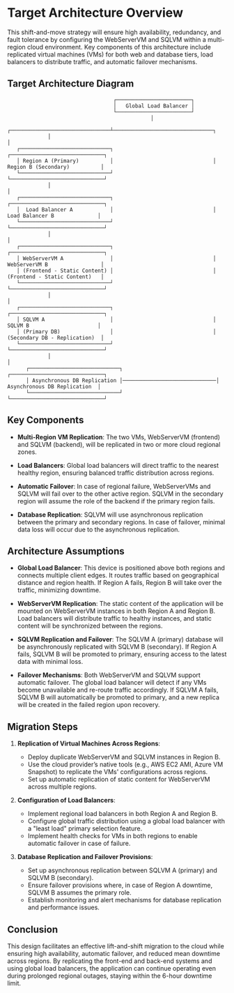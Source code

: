 
# Target Architecture Overview

This shift-and-move strategy will ensure high availability, redundancy, and fault tolerance by configuring the WebServerVM and SQLVM within a multi-region cloud environment. Key components of this architecture include replicated virtual machines (VMs) for both web and database tiers, load balancers to distribute traffic, and automatic failover mechanisms.

## Target Architecture Diagram

```
                                  ┌────────────────────────┐
                                  │   Global Load Balancer │
                                  └────────────────────────┘
                                              │
             ┌────────────────────────────────┴────────────────────────────────┐
             │                                                                 │
   ┌─────────────────────────────┐                                ┌──────────────────────────────┐
   │ Region A (Primary)          │                                │ Region B (Secondary)          │
   └─────────────────────────────┘                                └──────────────────────────────┘
             │                                                                 │
   ┌─────────────────────────────┐                                ┌──────────────────────────────┐
   │  Load Balancer A            │                                │  Load Balancer B              │
   └─────────────────────────────┘                                └──────────────────────────────┘
             │                                                                 │
   ┌─────────────────────────────┐                                ┌──────────────────────────────┐
   │ WebServerVM A               │                                │ WebServerVM B                 │
   │ (Frontend - Static Content) │                                │ (Frontend - Static Content)   │
   └─────────────────────────────┘                                └──────────────────────────────┘
             │                                                                 │
   ┌─────────────────────────────┐                                ┌──────────────────────────────┐
   │ SQLVM A                     │                                │ SQLVM B                      │
   │ (Primary DB)                │                                │ (Secondary DB - Replication)  │
   └─────────────────────────────┘                                └──────────────────────────────┘
             │                                                                 │
      ┌─────────────────────────────┐                              ┌──────────────────────────────┐
      │ Asynchronous DB Replication │──────────────────────────────│ Asynchronous DB Replication  │
      └─────────────────────────────┘                              └──────────────────────────────┘
```

## Key Components

- **Multi-Region VM Replication**: The two VMs, WebServerVM (frontend) and SQLVM (backend), will be replicated in two or more cloud regional zones.

- **Load Balancers**: Global load balancers will direct traffic to the nearest healthy region, ensuring balanced traffic distribution across regions.

- **Automatic Failover**: In case of regional failure, WebServerVMs and SQLVM will fail over to the other active region. SQLVM in the secondary region will assume the role of the backend if the primary region fails.

- **Database Replication**: SQLVM will use asynchronous replication between the primary and secondary regions. In case of failover, minimal data loss will occur due to the asynchronous replication.

## Architecture Assumptions

- **Global Load Balancer**: This device is positioned above both regions and connects multiple client edges. It routes traffic based on geographical distance and region health. If Region A fails, Region B will take over the traffic, minimizing downtime.

- **WebServerVM Replication**: The static content of the application will be mounted on WebServerVM instances in both Region A and Region B. Load balancers will distribute traffic to healthy instances, and static content will be synchronized between the regions.

- **SQLVM Replication and Failover**: The SQLVM A (primary) database will be asynchronously replicated with SQLVM B (secondary). If Region A fails, SQLVM B will be promoted to primary, ensuring access to the latest data with minimal loss.

- **Failover Mechanisms**: Both WebServerVM and SQLVM support automatic failover. The global load balancer will detect if any VMs become unavailable and re-route traffic accordingly. If SQLVM A fails, SQLVM B will automatically be promoted to primary, and a new replica will be created in the failed region upon recovery.

## Migration Steps

1. **Replication of Virtual Machines Across Regions**:
   - Deploy duplicate WebServerVM and SQLVM instances in Region B.
   - Use the cloud provider’s native tools (e.g., AWS EC2 AMI, Azure VM Snapshot) to replicate the VMs' configurations across regions.
   - Set up automatic replication of static content for WebServerVM across multiple regions.

2. **Configuration of Load Balancers**:
   - Implement regional load balancers in both Region A and Region B.
   - Configure global traffic distribution using a global load balancer with a "least load" primary selection feature.
   - Implement health checks for VMs in both regions to enable automatic failover in case of failure.

3. **Database Replication and Failover Provisions**:
   - Set up asynchronous replication between SQLVM A (primary) and SQLVM B (secondary).
   - Ensure failover provisions where, in case of Region A downtime, SQLVM B assumes the primary role.
   - Establish monitoring and alert mechanisms for database replication and performance issues.

## Conclusion

This design facilitates an effective lift-and-shift migration to the cloud while ensuring high availability, automatic failover, and reduced mean downtime across regions. By replicating the front-end and back-end systems and using global load balancers, the application can continue operating even during prolonged regional outages, staying within the 6-hour downtime limit.
```
